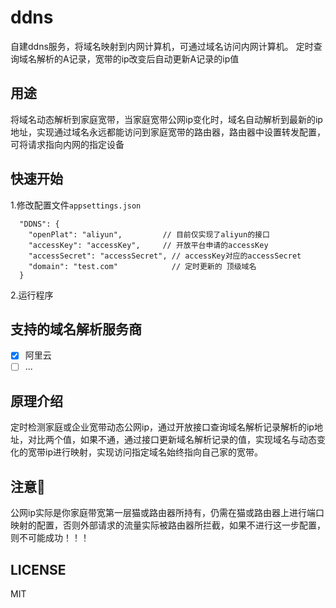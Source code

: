 # ddns
自建ddns服务，将域名映射到内网计算机，可通过域名访问内网计算机。
定时查询域名解析的A记录，宽带的ip改变后自动更新A记录的ip值

## 用途
将域名动态解析到家庭宽带，当家庭宽带公网ip变化时，域名自动解析到最新的ip地址，实现通过域名永远都能访问到家庭宽带的路由器，路由器中设置转发配置，可将请求指向内网的指定设备

## 快速开始
1.修改配置文件`appsettings.json`
```
  "DDNS": {
    "openPlat": "aliyun",         // 目前仅实现了aliyun的接口
    "accessKey": "accessKey",     // 开放平台申请的accessKey
    "accessSecret": "accessSecret", // accessKey对应的accessSecret
    "domain": "test.com"            // 定时更新的 顶级域名
  }
```
2.运行程序

## 支持的域名解析服务商
- [x] 阿里云
- [ ] ...

## 原理介绍
定时检测家庭或企业宽带动态公网ip，通过开放接口查询域名解析记录解析的ip地址，对比两个值，如果不通，通过接口更新域名解析记录的值，实现域名与动态变化的宽带ip进行映射，实现访问指定域名始终指向自己家的宽带。

## 注意🔺
公网ip实际是你家庭带宽第一层猫或路由器所持有，仍需在猫或路由器上进行端口映射的配置，否则外部请求的流量实际被路由器所拦截，如果不进行这一步配置，则不可能成功！！！

## LICENSE
MIT
